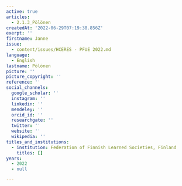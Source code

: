 ```yaml
---
active: true
articles:
  - 2.1.3_Pölönen
createdAt: '2022-06-29T07:19:38.856Z'
exerpt: ''
firstname: Janne
issue:
  - content/issues/HCERES - PFUE 2022.md
language:
  - English
lastname: Pölönen
picture: ''
picture_copyright: ''
reference: ''
social_channels:
  google_scholar: ''
  instagram: ''
  linkedin: ''
  mendeley: ''
  orcid_id: ''
  researchgate: ''
  twitter: ''
  website: ''
  wikipedia: ''
titles_and_institutions:
  - institution: Federation of Finnish Learned Societies, Finland
    titles: []
years:
  - 2022
  - null

---
```

